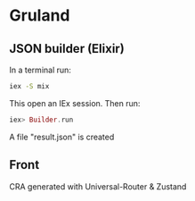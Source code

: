 # Gruland

## JSON builder (Elixir)

In a terminal run:

```bash
iex -S mix
```

This open an IEx session. Then run:

```elixir
iex> Builder.run
```

A file "result.json" is created

## Front

CRA generated with Universal-Router & Zustand

